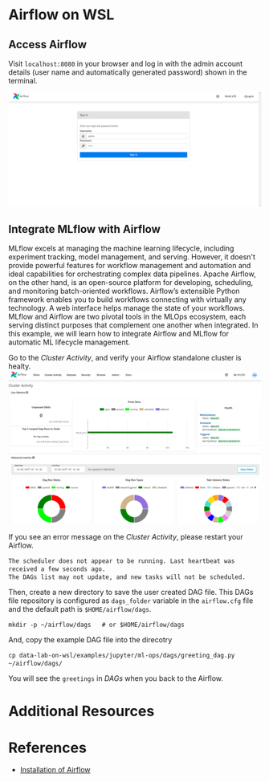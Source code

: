 # Airflow on WSL
## Access Airflow
Visit `localhost:8080` in your browser and log in with the admin account details (user name and automatically generated password) shown in the terminal.

![wsl-jupyter-airflow-login](../../images/wsl-jupyter-airflow-login.png)

## Integrate MLflow with Airflow
MLflow excels at managing the machine learning lifecycle, including experiment tracking, model management, and serving. However, it doesn't provide powerful features for workflow management and automation and ideal capabilities for orchestrating complex data pipelines. Apache Airflow, on the other hand, is an open-source platform for developing, scheduling, and monitoring batch-oriented workflows. Airflow’s extensible Python framework enables you to build workflows connecting with virtually any technology. A web interface helps manage the state of your workflows. MLflow and Airflow are two pivotal tools in the MLOps ecosystem, each serving distinct purposes that complement one another when integrated. In this example, we will learn how to integrate Airflow and MLflow for automatic ML lifecycle management.

Go to the *Cluster Activity*, and verify your Airflow standalone cluster is healty.
![wsl-jupyter-airflow-cluster-status](../../images/wsl-jupyter-airflow-cluster-status.png)

If you see an error message on the *Cluster Activity*, please restart your Airflow.
```
The scheduler does not appear to be running. Last heartbeat was received a few seconds ago.
The DAGs list may not update, and new tasks will not be scheduled.
```

Then, create a new directory to save the user created DAG file. This DAGs file repository is configured as `dags_folder` variable in the `airflow.cfg` file and the default path is `$HOME/airflow/dags`.
```
mkdir -p ~/airflow/dags   # or $HOME/airflow/dags
```

And, copy the example DAG file into the direcotry
```
cp data-lab-on-wsl/examples/jupyter/ml-ops/dags/greeting_dag.py ~/airflow/dags/
```

You will see the `greetings` in *DAGs* when you back to the Airflow.

# Additional Resources

# References
- [Installation of Airflow](https://airflow.apache.org/docs/apache-airflow/stable/installation/index.html)
